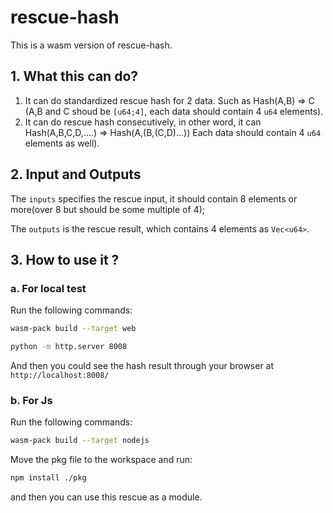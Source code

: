 # rescue-hash
This is a wasm version of rescue-hash.

## 1. What this can do?
1. It can do standardized rescue hash for 2 data. Such as Hash(A,B) => C (A,B and C shoud be `[u64;4]`, each data should contain 4 `u64` elements).
2. It can do rescue hash consecutively, in other word, it can Hash(A,B,C,D,....) => Hash(A,(B,(C,D)...)) Each data should contain 4 `u64` elements as well).
   

## 2. Input and Outputs
The `inputs` specifies the rescue input, it should contain 8 elements or more(over 8 but should be some multiple of 4);

The `outputs` is the rescue result, which contains 4 elements as `Vec<u64>`.


## 3. How to use it ?
### a. For local test
Run the following commands:

```bash
wasm-pack build --target web
```

```bash
python -m http.server 8008
```


And then you could see the hash result through your browser at `http://localhost:8008/`

### b. For Js
Run the following commands:

```bash
wasm-pack build --target nodejs
```

Move the pkg file to the workspace and run:


```bash
npm install ./pkg
```

and then you can use this rescue as a module.

